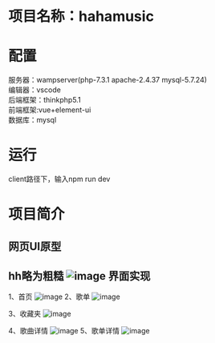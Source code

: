 项目名称：hahamusic
=====
配置
==

服务器：wampserver(php-7.3.1 apache-2.4.37 mysql-5.7.24)<br>
编辑器：vscode<br>
后端框架：thinkphp5.1<br>
前端框架:vue+element-ui<br>
数据库：mysql<br>

运行
===
  client路径下，输入npm run dev

项目简介
===
网页UI原型
----
hh略为粗糙
![image](https://user-images.githubusercontent.com/76102674/177081540-b3b483d6-867a-4975-98d0-893e60dc8de9.png)
界面实现
---
1、首页
![image](https://user-images.githubusercontent.com/76102674/177081738-eed81729-fbe3-42ad-9dea-c7e1becba9d4.png)
2、歌单
![image](https://user-images.githubusercontent.com/76102674/177081833-2af29cde-04a2-4ed7-b299-879a8037a84f.png)

3、收藏夹
![image](https://user-images.githubusercontent.com/76102674/177081808-29de3deb-acf0-4b1c-a484-d9380cfd23ac.png)

4、歌曲详情
![image](https://user-images.githubusercontent.com/76102674/177081813-1ebb390e-1f93-4fca-b719-6e8645f1ec7a.png)
5、歌单详情
![image](https://user-images.githubusercontent.com/76102674/177082716-73d7704d-dda6-4084-a7fa-e085b7cb93ea.png)

